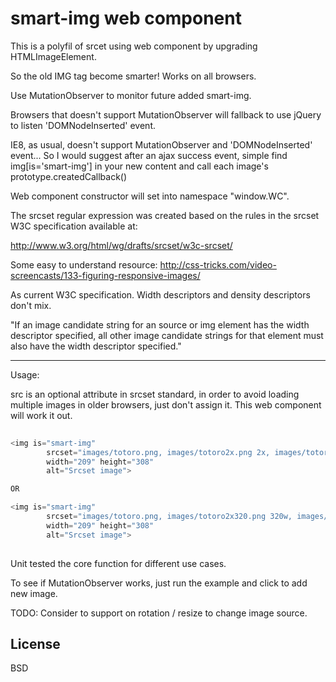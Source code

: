 smart-img web component
=======

This is a polyfil of srcet using web component by upgrading HTMLImageElement.

So the old IMG tag become smarter! Works on all browsers.

Use MutationObserver to monitor future added smart-img. 

Browsers that doesn't support MutationObserver will fallback to use jQuery to listen 'DOMNodeInserted' event.

IE8, as usual, doesn't support MutationObserver and 'DOMNodeInserted' event... So I would suggest after an ajax success event, simple find img[is='smart-img'] in your new content and call each image's prototype.createdCallback()

Web component constructor will set into namespace "window.WC".

The srcset regular expression was created based on the rules in the srcset W3C specification available at:

http://www.w3.org/html/wg/drafts/srcset/w3c-srcset/

Some easy to understand resource:
http://css-tricks.com/video-screencasts/133-figuring-responsive-images/

As current W3C specification. Width descriptors and density descriptors don't mix.

"If an image candidate string for an source or img element has the width descriptor specified, all other image candidate strings for that element must also have the width descriptor specified."

----
Usage:

src is an optional attribute in srcset standard, in order to avoid loading multiple images in older browsers, just don't assign it. 
This web component will work it out.

```javascript
 
<img is="smart-img" 
		srcset="images/totoro.png, images/totoro2x.png 2x, images/totoro3x.png 3x" 
		width="209" height="308" 
		alt="Srcset image">

OR

<img is="smart-img" 
        srcset="images/totoro.png, images/totoro2x320.png 320w, images/totoro2x360.png 360w, images/totoro2xiPad.png 768w" 
        width="209" height="308" 
        alt="Srcset image">
 
```

Unit tested the core function for different use cases.
 
To see if MutationObserver works, just run the example and click to add new image.

TODO:
Consider to support on rotation / resize to change image source.

License
----

BSD